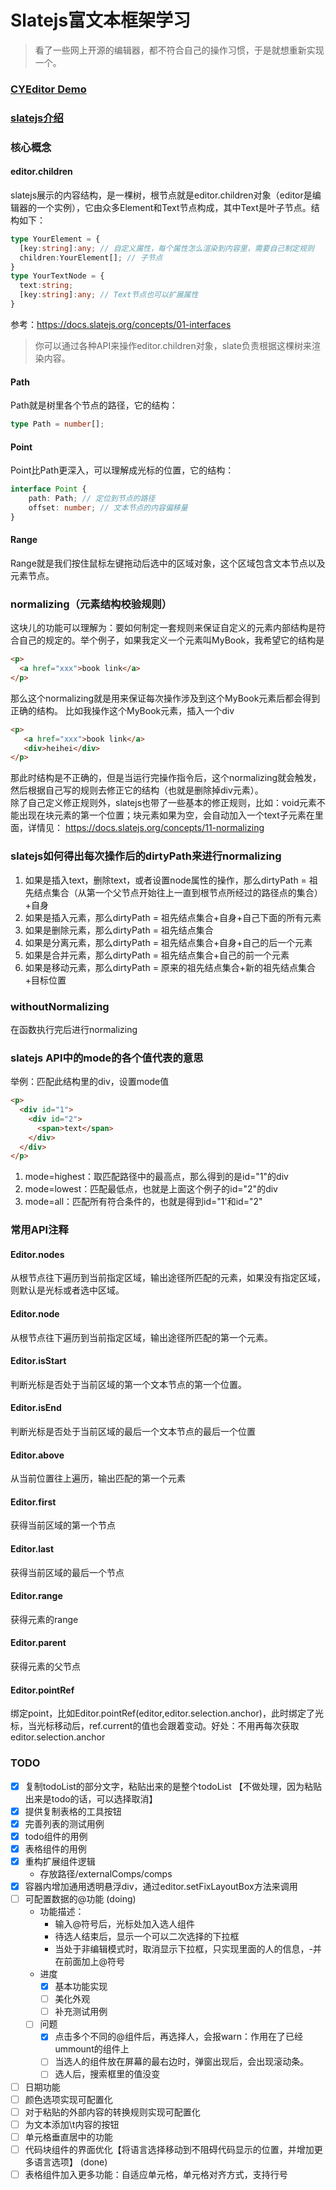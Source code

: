 # Slatejs富文本框架学习
> 看了一些网上开源的编辑器，都不符合自己的操作习惯，于是就想重新实现一个。

### [CYEditor Demo](https://xiongcaihu.github.io/cyEditorDeploy/)

### [slatejs介绍](https://docs.slatejs.org/)

### 核心概念
#### editor.children
slatejs展示的内容结构，是一棵树，根节点就是editor.children对象（editor是编辑器的一个实例），它由众多Element和Text节点构成，其中Text是叶子节点。结构如下：
``` typescript
type YourElement = {
  [key:string]:any; // 自定义属性，每个属性怎么渲染到内容里，需要自己制定规则
  children:YourElement[]; // 子节点
}
type YourTextNode = {
  text:string;
  [key:string]:any; // Text节点也可以扩展属性
}
```
参考：https://docs.slatejs.org/concepts/01-interfaces
<br/>
> 你可以通过各种API来操作editor.children对象，slate负责根据这棵树来渲染内容。

#### Path
Path就是树里各个节点的路径，它的结构：
``` typescript
type Path = number[];
```

#### Point
Point比Path更深入，可以理解成光标的位置，它的结构：
``` typescript
interface Point {
    path: Path; // 定位到节点的路径
    offset: number; // 文本节点的内容偏移量
}
```

#### Range
Range就是我们按住鼠标左键拖动后选中的区域对象，这个区域包含文本节点以及元素节点。

### normalizing（元素结构校验规则）
这块儿的功能可以理解为：要如何制定一套规则来保证自定义的元素内部结构是符合自己的规定的。举个例子，如果我定义一个元素叫MyBook，我希望它的结构是
``` html
<p>
  <a href="xxx">book link</a>
</p>
```
那么这个normalizing就是用来保证每次操作涉及到这个MyBook元素后都会得到正确的结构。
比如我操作这个MyBook元素，插入一个div
``` html
<p>
   <a href="xxx">book link</a>
   <div>heihei</div>
</p>
```
那此时结构是不正确的，但是当运行完操作指令后，这个normalizing就会触发，然后根据自己写的规则去修正它的结构（也就是删除掉div元素）。<br/>
除了自己定义修正规则外，slatejs也带了一些基本的修正规则，比如：void元素不能出现在块元素的第一个位置；块元素如果为空，会自动加入一个text子元素在里面，详情见：
https://docs.slatejs.org/concepts/11-normalizing

### slatejs如何得出每次操作后的dirtyPath来进行normalizing
1. 如果是插入text，删除text，或者设置node属性的操作，那么dirtyPath = 祖先结点集合（从第一个父节点开始往上一直到根节点所经过的路径点的集合）+自身
2. 如果是插入元素，那么dirtyPath = 祖先结点集合+自身+自己下面的所有元素
3. 如果是删除元素，那么dirtyPath = 祖先结点集合
4. 如果是分离元素，那么dirtyPath = 祖先结点集合+自身+自己的后一个元素
5. 如果是合并元素，那么dirtyPath = 祖先结点集合+自己的前一个元素
6. 如果是移动元素，那么dirtyPath = 原来的祖先结点集合+新的祖先结点集合+目标位置

### withoutNormalizing
在函数执行完后进行normalizing
### slatejs API中的mode的各个值代表的意思
举例：匹配此结构里的div，设置mode值
``` html
<p>
  <div id="1">
    <div id="2">
      <span>text</span>
    </div>
  </div>
</p>
```
1. mode=highest：取匹配路径中的最高点，那么得到的是id="1"的div
2. mode=lowest：匹配最低点，也就是上面这个例子的id="2"的div
3. mode=all：匹配所有符合条件的，也就是得到id="1'和id="2"

### 常用API注释
#### Editor.nodes
从根节点往下遍历到当前指定区域，输出途径所匹配的元素，如果没有指定区域，则默认是光标或者选中区域。

#### Editor.node
从根节点往下遍历到当前指定区域，输出途径所匹配的第一个元素。

#### Editor.isStart
判断光标是否处于当前区域的第一个文本节点的第一个位置。

#### Editor.isEnd
判断光标是否处于当前区域的最后一个文本节点的最后一个位置

#### Editor.above
从当前位置往上遍历，输出匹配的第一个元素

#### Editor.first
获得当前区域的第一个节点

#### Editor.last
获得当前区域的最后一个节点

#### Editor.range
获得元素的range

#### Editor.parent
获得元素的父节点

#### Editor.pointRef
绑定point，比如Editor.pointRef(editor,editor.selection.anchor)，此时绑定了光标，当光标移动后，ref.current的值也会跟着变动。好处：不用再每次获取editor.selection.anchor
### TODO
- [x] 复制todoList的部分文字，粘贴出来的是整个todoList 【不做处理，因为粘贴出来是todo的话，可以选择取消】
- [x] 提供复制表格的工具按钮
- [x] 完善列表的测试用例
- [x] todo组件的用例
- [x] 表格组件的用例
- [x] 重构扩展组件逻辑
  - 存放路径/externalComps/comps
- [x] 容器内增加通用透明悬浮div，通过editor.setFixLayoutBox方法来调用
- [ ] 可配置数据的@功能 (doing)
  - 功能描述：
    - 输入@符号后，光标处加入选人组件
    - 待选人结束后，显示一个可以二次选择的下拉框
    - 当处于非编辑模式时，取消显示下拉框，只实现里面的人的信息，-并在前面加上@符号
  - 进度
    - [x] 基本功能实现
    - [ ] 美化外观
    - [ ] 补充测试用例
  - [ ] 问题
    - [x] 点击多个不同的@组件后，再选择人，会报warn：作用在了已经ummount的组件上
    - [ ] 当选人的组件放在屏幕的最右边时，弹窗出现后，会出现滚动条。
    - [ ] 选人后，搜索框里的值没变
- [ ] 日期功能
- [ ] 颜色选项实现可配置化
- [ ] 对于粘贴的外部内容的转换规则实现可配置化
- [ ] 为文本添加\t内容的按钮
- [ ] 单元格垂直居中的功能
- [ ] 代码块组件的界面优化【将语言选择移动到不阻碍代码显示的位置，并增加更多语言选项】 (done)
- [ ] 表格组件加入更多功能：自适应单元格，单元格对齐方式，支持行号